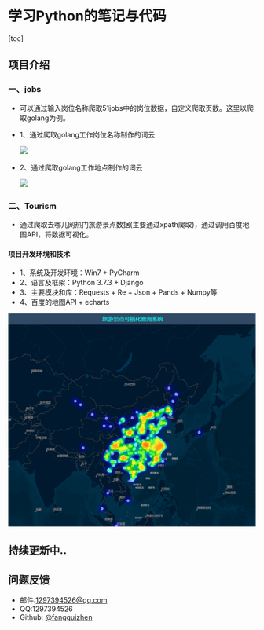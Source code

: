 # 学习Python的笔记与代码

[toc]

## 项目介绍

### 一、jobs

- 可以通过输入岗位名称爬取51jobs中的岗位数据，自定义爬取页数。这里以爬取golang为例。

- 1、通过爬取golang工作岗位名称制作的词云

  ![]( https://github.com/lcr2000/Python/blob/master/jobs/%E5%B2%97%E4%BD%8D%E5%90%8D%E7%A7%B0.png)

- 2、通过爬取golang工作地点制作的词云

  ![](https://github.com/lcr2000/Python/blob/master/jobs/%E5%9C%B0%E7%82%B9.png)
  
 
### 二、Tourism

* 通过爬取去哪儿网热门旅游景点数据(主要通过xpath爬取)，通过调用百度地图API，将数据可视化。

#### 项目开发环境和技术

* 1、系统及开发环境：Win7 + PyCharm
* 2、语言及框架：Python 3.7.3 + Django
* 3、主要模块和库：Requests + Re + Json + Pands + Numpy等
* 4、百度的地图API + echarts

 ![](https://github.com/fangguizhen/Python/blob/master/Tourism/pic/1.png)



## 持续更新中..

## 问题反馈
* 邮件:1297394526@qq.com
* QQ:1297394526
* Github: [@fangguizhen](https://github.com/fangguizhen)
